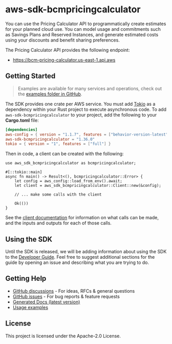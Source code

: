 # aws-sdk-bcmpricingcalculator

You can use the Pricing Calculator API to programmatically create estimates for your planned cloud use. You can model usage and commitments such as Savings Plans and Reserved Instances, and generate estimated costs using your discounts and benefit sharing preferences.

The Pricing Calculator API provides the following endpoint:
  - https://bcm-pricing-calculator.us-east-1.api.aws

## Getting Started

> Examples are available for many services and operations, check out the
> [examples folder in GitHub](https://github.com/awslabs/aws-sdk-rust/tree/main/examples).

The SDK provides one crate per AWS service. You must add [Tokio](https://crates.io/crates/tokio)
as a dependency within your Rust project to execute asynchronous code. To add `aws-sdk-bcmpricingcalculator` to
your project, add the following to your **Cargo.toml** file:

```toml
[dependencies]
aws-config = { version = "1.1.7", features = ["behavior-version-latest"] }
aws-sdk-bcmpricingcalculator = "1.36.0"
tokio = { version = "1", features = ["full"] }
```

Then in code, a client can be created with the following:

```rust,no_run
use aws_sdk_bcmpricingcalculator as bcmpricingcalculator;

#[::tokio::main]
async fn main() -> Result<(), bcmpricingcalculator::Error> {
    let config = aws_config::load_from_env().await;
    let client = aws_sdk_bcmpricingcalculator::Client::new(&config);

    // ... make some calls with the client

    Ok(())
}
```

See the [client documentation](https://docs.rs/aws-sdk-bcmpricingcalculator/latest/aws_sdk_bcmpricingcalculator/client/struct.Client.html)
for information on what calls can be made, and the inputs and outputs for each of those calls.

## Using the SDK

Until the SDK is released, we will be adding information about using the SDK to the
[Developer Guide](https://docs.aws.amazon.com/sdk-for-rust/latest/dg/welcome.html). Feel free to suggest
additional sections for the guide by opening an issue and describing what you are trying to do.

## Getting Help

* [GitHub discussions](https://github.com/awslabs/aws-sdk-rust/discussions) - For ideas, RFCs & general questions
* [GitHub issues](https://github.com/awslabs/aws-sdk-rust/issues/new/choose) - For bug reports & feature requests
* [Generated Docs (latest version)](https://awslabs.github.io/aws-sdk-rust/)
* [Usage examples](https://github.com/awslabs/aws-sdk-rust/tree/main/examples)

## License

This project is licensed under the Apache-2.0 License.

